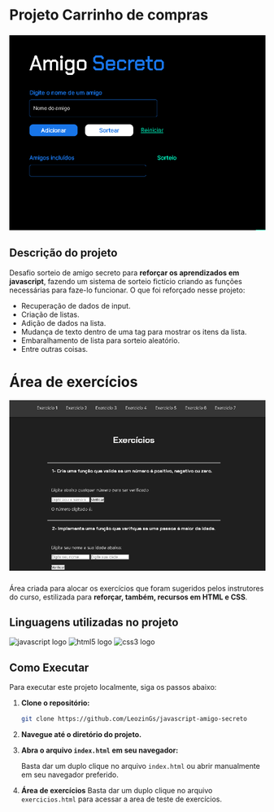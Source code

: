 # Projeto Carrinho de compras

###

![Banner preview do site](banner.PNG)

###

## Descrição do projeto
Desafio sorteio de amigo secreto para **reforçar os aprendizados em javascript**, fazendo um sistema de sorteio fictício criando as funções necessárias para faze-lo funcionar. O que foi reforçado nesse projeto:

- Recuperação de dados de input.
- Criação de listas.
- Adição de dados na lista.
- Mudança de texto dentro de uma tag para mostrar os itens da lista.
- Embaralhamento de lista para sorteio aleatório.
- Entre outras coisas.

###

# Área de exercícios

![Banner preview da área de exercícios](exercicios.PNG)

###

Área criada para alocar os exercícios que foram sugeridos pelos instrutores do curso, estilizada para **reforçar, também, recursos em HTML e CSS**.

###

## Linguagens utilizadas no projeto
<div>
  <img src="https://cdn.jsdelivr.net/gh/devicons/devicon/icons/javascript/javascript-original.svg" height="40" alt="javascript logo"  />
  <img src="https://cdn.jsdelivr.net/gh/devicons/devicon/icons/html5/html5-original.svg" height="40" alt="html5 logo"  />
  <img src="https://cdn.jsdelivr.net/gh/devicons/devicon/icons/css3/css3-original.svg" height="40" alt="css3 logo"  />
</div>

###

## Como Executar

Para executar este projeto localmente, siga os passos abaixo:

1. **Clone o repositório:**
    
    ```bash
    git clone https://github.com/LeozinGs/javascript-amigo-secreto
    ```
    
2. **Navegue até o diretório do projeto.**
3. **Abra o arquivo `index.html` em seu navegador:**
    
    Basta dar um duplo clique no arquivo `index.html` ou abrir manualmente em seu navegador preferido.

4. **Área de exercícios**
    Basta dar um duplo clique no arquivo `exercicios.html` para acessar a area de teste de exercícios.
